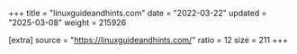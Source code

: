+++
title = "linuxguideandhints.com"
date = "2022-03-22"
updated = "2025-03-08"
weight = 215926

[extra]
source = "https://linuxguideandhints.com/"
ratio = 12
size = 211
+++
